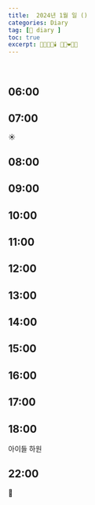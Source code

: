 ```yaml
---
title:  2024년 1월 일 ()
categories: Diary
tag: [📒 diary ]
toc: true
excerpt: 🤸🏻🏃🏻🕯️ 👩🏻‍❤️‍👨🏻
---
```

​

## 06:00

## 07:00

☀️

## 08:00

## 09:00

## 10:00

## 11:00

## 12:00

## 13:00

## 14:00

## 15:00

## 16:00

## 17:00

## 18:00

아이들 하원

## 22:00

🌙

<br><br><br>
